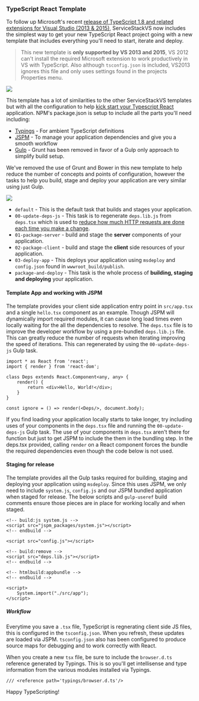 ### TypeScript React Template
To follow up Microsoft's recent [release of TypeScript 1.8 and related extensions for Visual Studio (2013 & 2015)](https://github.com/Microsoft/TypeScript/releases), ServiceStackVS now includes the simplest way to get your new TypeScript React project going with a new template that includes everything you'll need to start, iterate and deploy. 
> This new template is **only supported by VS 2013 and 2015**, VS 2012 can't install the required Microsoft extension to work productively in VS with TypeScript. Also although `tsconfig.json` is included, VS2013 ignores this file and only uses settings found in the projects Properties menu.

![](https://raw.githubusercontent.com/ServiceStack/Assets/master/img/release-notes/typescript-react-jspm-banner.png)

This template has a lot of similarities to the other ServiceStackVS templates but with all the configuration to help [kick start your Typescript React](https://github.com/ServiceStackApps/typescript-redux#start-typescripting) application. NPM's package.json is setup to include all the parts you'll need including:

- [Typings](https://github.com/typings/typings) - For ambient TypeScript definitions
- [JSPM](http://jspm.io/) - To manage your application dependencies and give you a smooth workflow
- [Gulp](http://gulpjs.com/) - Grunt has been removed in favor of a Gulp only approach to simplify build setup.

We've removed the use of Grunt and Bower in this new template to help reduce the number of concepts and points of configuration, however the tasks to help you build, stage and deploy your application are very similar using just Gulp.

 ![](https://github.com/ServiceStack/Assets/raw/master/img/servicestackvs/ts-template-gulp.png)

- `default` - This is the default task that builds and stages your application.
- `00-update-deps-js` - This task is to regenerate `deps.lib.js` from `deps.tsx` which is used to [reduce how much HTTP requests are done each time you make a change](https://github.com/ServiceStackApps/typescript-redux#preloading-dependencies).
- `01-package-server` - build and stage the **server** components of your application.
- `02-package-client` - build and stage the **client** side resources of your application.
- `03-deploy-app` - This deploys your application using `msdeploy` and `config.json` found in `wwwroot_build/publish`. 
- `package-and-deploy` - This task is the whole process of **building, staging and deploying** your application.

#### Template App and working with JSPM

The template provides your client side application entry point in `src/app.tsx` and a single `hello.tsx` component as an example. Though JSPM will dynamically import required modules, it can cause long load times even locally waiting for the all the dependencies to resolve. The `deps.tsx` file is to improve the developer workflow by using a pre-bundled `deps.lib.js` file. This can greatly reduce the number of requests when iterating improving the speed of iterations. This can regenerated by using the `00-update-deps-js` Gulp task. 

```
import * as React from 'react';
import { render } from 'react-dom';

class Deps extends React.Component<any, any> {
    render() {
        return <div>Hello, World!</div>;
    }
}

const ignore = () => render(<Deps/>, document.body);
```
If you find loading your application locally starts to take longer, try including uses of your components in the `deps.tsx` file and running the `00-update-deps-js` Gulp task. The use of your components in `deps.tsx` aren't there for function but just to get JSPM to include the them in the bundling step. In the deps.tsx provided, calling `render` on a React component forces the bundle the required dependencies even though the code below is not used.

#### Staging for release
The template provides all the Gulp tasks required for building, staging and deploying your application using `msdeploy`. Since this uses JSPM, we only need to include `system.js`, `config.js` and our JSPM bundled application when staged for release. The below scripts and `gulp-useref` build comments ensure those pieces are in place for working locally and when staged.

```
<!-- build:js system.js -->
<script src="jspm_packages/system.js"></script>
<!-- endbuild -->

<script src="config.js"></script>

<!-- build:remove -->
<script src="deps.lib.js"></script>
<!-- endbuild -->

<!-- htmlbuild:appbundle -->
<!-- endbuild -->

<script>
    System.import("./src/app");
</script>
```

##### Workflow
Everytime you save a `.tsx` file, TypeScript is regnerating client side JS files, this is configured in the `tsconfig.json`. When you refresh, these updates are loaded via JSPM. `tsconfig.json` also has been configured to produce source maps for debugging and to work correctly with React. 

When you create a new `tsx` file, be sure to include the `browser.d.ts` reference generated by Typings. This is so you'll get intellisense and type information from the various modules installed via Typings.
```
/// <reference path='typings/browser.d.ts'/>
```

Happy TypeScripting!
